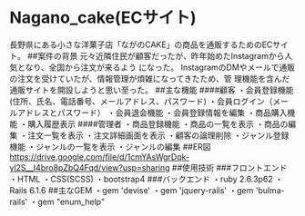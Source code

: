 # Nagano_cake(ECサイト)
長野県にある小さな洋菓子店「ながのCAKE」の商品を通販するためのECサイト。
##案件の背景
元々近隣住民が顧客だったが、昨年始めたInstagramから人気となり、全国から注文が来るよう になった。 InstagramのDMやメールで通販の注文を受けていたが、情報管理が煩雑になってきたため、管 理機能を含んだ通販サイトを開設しようと思い至った。
##主な機能
####顧客
・会員登録機能(住所、氏名、電話番号、メールアドレス、パスワード)
・会員ログイン（メールアドレスとパスワード）
・会員退会機能
・会員登録情報を編集
・商品購入機能
・購入履歴表示
####管理者
・商品登録機能
・商品の一覧を表示
・商品の編集
・注文一覧を表示
・注文詳細画面を表示
・顧客の論理削除
・ジャンル登録機能
・ジャンルの一覧を表示
・ジャンルの編集
##ER図
https://drive.google.com/file/d/1cmYAsWgrDqk-yl2S__I4bro8pZbQ4Fqd/view?usp=sharing
##使用技術
###フロントエンド
・HTML 
・CSS(SCSS) 
・bootstrap4
###バックエンド
・ruby 2.6.3p62 
・Rails 6.1.6
##主なGEM
・gem 'devise'
・gem 'jquery-rails'
・gem 'bulma-rails'
・gem "enum_help"
